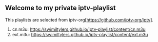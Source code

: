 ## Welcome to my private iptv-playlist

This playlists are selected from iptv-org[https://github.com/iptv-org/iptv].

  1. cn.m3u: https://swimiltylers.github.io/iptv-playlist/content/cn.m3u
  2. ext.m3u: https://swimiltylers.github.io/iptv-playlist/content/ext.m3u
